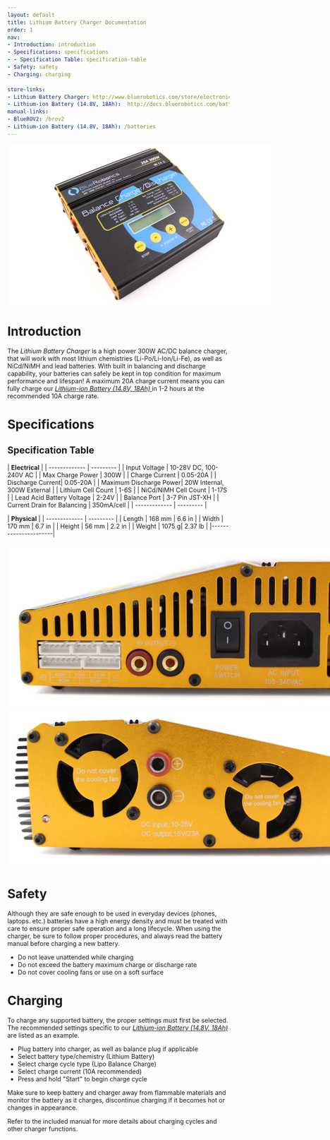 ```yaml
---
layout: default
title: Lithium Battery Charger Documentation
order: 1
nav:
- Introduction: introduction
- Specifications: specifications
- - Specification Table: specification-table
- Safety: safety
- Charging: charging

store-links:
- Lithium Battery Charger: http://www.bluerobotics.com/store/electronics/batteries/lithium-battery-charger/
- Lithium-ion Battery (14.8V, 18Ah):  http://docs.bluerobotics.com/batteries/
manual-links:
- BlueROV2: /brov2
- Lithium-ion Battery (14.8V, 18Ah): /batteries
---
```


<img src="/charger/cad/charger-5-2-crop.PNG" class="img-responsive img-center"  style="max-width:600px" />

# Introduction

The <em>Lithium Battery Charger</em> is a high power 300W AC/DC balance charger, that will work with most lithium chemistries (Li-Po/Li-Ion/Li-Fe), as well as NiCd/NiMH and lead batteries. With built in balancing and discharge capability, your batteries can safely be kept in top condition for maximum performance and lifespan! A maximum 20A charge current means you can fully charge our <a href="http://bluerobotics.com/store/electronics/batteries/battery-li-4s-18ah-r1/"><em>Lithium-ion Battery (14.8V, 18Ah)</em> </a> in 1-2 hours at the recommended 10A charge rate.

# Specifications 

## Specification Table 

|      **Electrical**       |
| ------------- | --------- |
| Input Voltage | 10-28V DC, 100-240V AC |
| Max Charge Power | 300W |
| Charge Current | 0.05-20A |
| Discharge Current| 0.05-20A |
| Maximum Discharge Power| 20W Internal, 300W External |
| Lithium Cell Count | 1-6S |
| NiCd/NiMH Cell Count | 1-17S |
| Lead Acid Battery Voltage | 2-24V |
| Balance Port | 3-7 Pin JST-XH |
| Current Drain for Balancing | 350mA/cell |
| ------------- | --------- |

|  **Physical**  |
| ------------- | --------- |
| Length | 168 mm | 6.6 in |
| Width | 170 mm | 6.7 in |
| Height | 56 mm | 2.2 in |
| Weight | 1075 g| 2.37 lb |
|----------------------|

<img src="/charger/cad/charger-3-crop.PNG" class="img-responsive" style="max-width:900px"  />

<img src="/charger/cad/charger-4-crop.PNG" class="img-responsive" style="max-width:900px"  />

# Safety

Although they are safe enough to be used in everyday devices (phones, laptops. etc.) batteries have a high energy density and must be treated with care to ensure proper safe operation and a long lifecycle. When using the charger, be sure to follow proper procedures, and always read the battery manual before charging a new battery.

* Do not leave unattended while charging
* Do not exceed the battery maximum charge or discharge rate
* Do not cover cooling fans or use on a soft surface

# Charging

To charge any supported battery, the proper settings must first be selected. The recommended settings specific to our <a href="http://bluerobotics.com/store/electronics/batteries/battery-li-4s-18ah-r1/"><em>Lithium-ion Battery (14.8V, 18Ah)</em> </a> are listed as an example.

* Plug battery into charger, as well as balance plug if applicable
* Select battery type/chemistry (Lithium Battery)
* Select charge cycle type (Lipo Balance Charge)
* Select charge current (10A recommended)
* Press and hold "Start" to begin charge cycle

Make sure to keep battery and charger away from flammable materials and monitor the battery as it charges, discontinue charging if it becomes hot or changes in appearance.

Refer to the included manual for more details about charging cycles and other charger functions.









